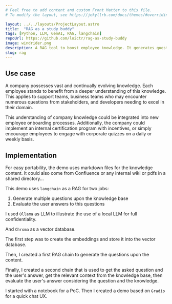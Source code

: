 ```yaml
---
# Feel free to add content and custom Front Matter to this file.
# To modify the layout, see https://jekyllrb.com/docs/themes/#overriding-theme-defaults

layout: ../../layouts/ProjectLayout.astro
title:  "RAG as a study buddy"
tags: [Python, LLM, GenAI, RAG, langchain]
repoUrl: https://github.com/loictr/rag-as-study-buddy
image: windrider.png
description: A RAG tool to boost employee knowledge. It generates questions from company data and evaluates user answers.
slug: rag
---
```


## Use case

A company possesses vast and continually evolving knowledge. Each employee stands to benefit from a deeper understanding of this knowledge. This applies to support teams, business teams who may encounter numerous questions from stakeholders, and developers needing to excel in their domain.

This understanding of company knowledge could be integrated into new employee onboarding processes. Additionally, the company could implement an internal certification program with incentives, or simply encourage employees to engage with corporate quizzes on a daily or weekly basis.

## Implementation

For easy portability, the demo uses markdown files for the knowledge content. It could also come from Confluence or any internal wiki or pdfs in a shared directory...

This demo uses `langchain` as a RAG for two jobs:
1. Generate multiple questions upon the knowledge base
2. Evaluate the user answers to this questions

I used `Ollama` as LLM to illustrate the use of a local LLM for full confidentiality.

And `Chroma` as a vector database.

The first step was to create the embeddings and store it into the vector database.

Then, I created a first RAG chain to generate the questions upon the content.

Finally, I created a second chain that is used to get the asked question and the user's answer, get the relevant context from the knowledge base, then evaluate the user's answer considering the question and the knowledge.

I started with a notebook for a PoC. Then I created a demo based on `Gradio` for a quick chat UX.